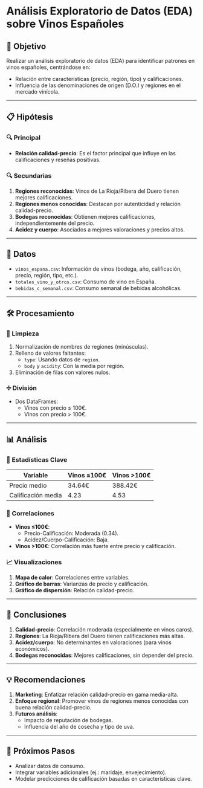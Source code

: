 
# Análisis Exploratorio de Datos (EDA) sobre Vinos Españoles

## 📌 Objetivo
Realizar un análisis exploratorio de datos (EDA) para identificar patrones en vinos españoles, centrándose en:
- Relación entre características (precio, región, tipo) y calificaciones.
- Influencia de las denominaciones de origen (D.O.) y regiones en el mercado vinícola.

---

## 📋 Hipótesis
### 🔍 Principal
- **Relación calidad-precio**: Es el factor principal que influye en las calificaciones y reseñas positivas.

### 🔍 Secundarias
1. **Regiones reconocidas**: Vinos de La Rioja/Ribera del Duero tienen mejores calificaciones.
2. **Regiones menos conocidas**: Destacan por autenticidad y relación calidad-precio.
3. **Bodegas reconocidas**: Obtienen mejores calificaciones, independientemente del precio.
4. **Acidez y cuerpo**: Asociados a mejores valoraciones y precios altos.

---

## 📂 Datos
- `vinos_espana.csv`: Información de vinos (bodega, año, calificación, precio, región, tipo, etc.).
- `totales_vino_y_otros.csv`: Consumo de vino en España.
- `bebidas_c_semanal.csv`: Consumo semanal de bebidas alcohólicas.

---

## 🛠 Procesamiento
### 🔧 Limpieza
1. Normalización de nombres de regiones (minúsculas).
2. Relleno de valores faltantes:
   - `type`: Usando datos de `region`.
   - `body` y `acidity`: Con la media por región.
3. Eliminación de filas con valores nulos.

### ➗ División
- Dos DataFrames:
  - Vinos con precio ≤ 100€.
  - Vinos con precio > 100€.

---

## 📊 Análisis
### 📌 Estadísticas Clave
| **Variable**       | **Vinos ≤100€**       | **Vinos >100€**       |
|--------------------|-----------------------|-----------------------|
| Precio medio       | 34.64€               | 388.42€              |
| Calificación media | 4.23                 | 4.53                 |

### 🔗 Correlaciones
- **Vinos ≤100€**:
  - Precio-Calificación: Moderada (0.34).
  - Acidez/Cuerpo-Calificación: Baja.
- **Vinos >100€**: Correlación más fuerte entre precio y calificación.

### 📈 Visualizaciones
1. **Mapa de calor**: Correlaciones entre variables.
2. **Gráfico de barras**: Varianzas de precio y calificación.
3. **Gráfico de dispersión**: Relación calidad-precio.

---

## 🎯 Conclusiones
1. **Calidad-precio**: Correlación moderada (especialmente en vinos caros).
2. **Regiones**: La Rioja/Ribera del Duero tienen calificaciones más altas.
3. **Acidez/cuerpo**: No determinantes en valoraciones (para vinos económicos).
4. **Bodegas reconocidas**: Mejores calificaciones, sin depender del precio.

---

## 💡 Recomendaciones
1. **Marketing**: Enfatizar relación calidad-precio en gama media-alta.
2. **Enfoque regional**: Promover vinos de regiones menos conocidas con buena relación calidad-precio.
3. **Futuros análisis**:
   - Impacto de reputación de bodegas.
   - Influencia del año de cosecha y tipo de uva.

---

## 🚀 Próximos Pasos
- Analizar datos de consumo.
- Integrar variables adicionales (ej.: maridaje, envejecimiento).
- Modelar predicciones de calificación basadas en características clave.
